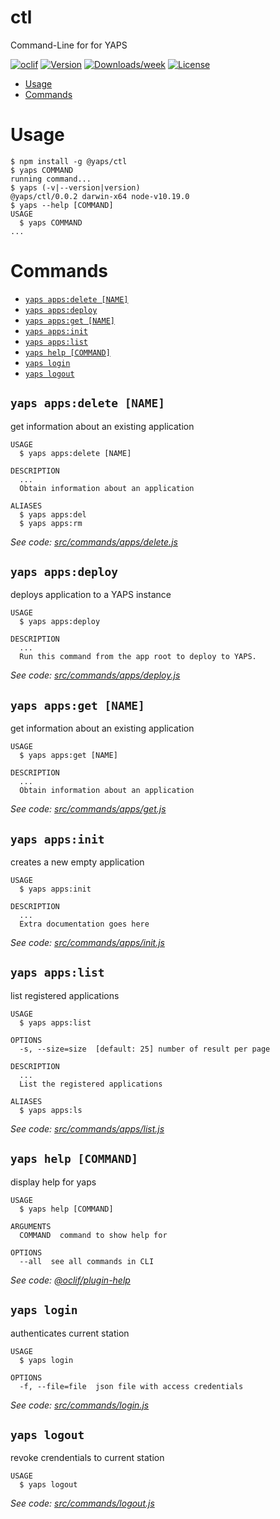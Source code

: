ctl
===

Command-Line for for YAPS

[![oclif](https://img.shields.io/badge/cli-oclif-brightgreen.svg)](https://oclif.io)
[![Version](https://img.shields.io/npm/v/ctl.svg)](https://npmjs.org/package/ctl)
[![Downloads/week](https://img.shields.io/npm/dw/ctl.svg)](https://npmjs.org/package/ctl)
[![License](https://img.shields.io/npm/l/ctl.svg)](https://github.com/fonoster/yaps/blob/master/package.json)

<!-- toc -->
* [Usage](#usage)
* [Commands](#commands)
<!-- tocstop -->
# Usage
<!-- usage -->
```sh-session
$ npm install -g @yaps/ctl
$ yaps COMMAND
running command...
$ yaps (-v|--version|version)
@yaps/ctl/0.0.2 darwin-x64 node-v10.19.0
$ yaps --help [COMMAND]
USAGE
  $ yaps COMMAND
...
```
<!-- usagestop -->
# Commands
<!-- commands -->
* [`yaps apps:delete [NAME]`](#yaps-appsdelete-name)
* [`yaps apps:deploy`](#yaps-appsdeploy)
* [`yaps apps:get [NAME]`](#yaps-appsget-name)
* [`yaps apps:init`](#yaps-appsinit)
* [`yaps apps:list`](#yaps-appslist)
* [`yaps help [COMMAND]`](#yaps-help-command)
* [`yaps login`](#yaps-login)
* [`yaps logout`](#yaps-logout)

## `yaps apps:delete [NAME]`

get information about an existing application

```
USAGE
  $ yaps apps:delete [NAME]

DESCRIPTION
  ...
  Obtain information about an application

ALIASES
  $ yaps apps:del
  $ yaps apps:rm
```

_See code: [src/commands/apps/delete.js](https://github.com/fonoster/yaps/blob/v0.0.2/src/commands/apps/delete.js)_

## `yaps apps:deploy`

deploys application to a YAPS instance

```
USAGE
  $ yaps apps:deploy

DESCRIPTION
  ...
  Run this command from the app root to deploy to YAPS.
```

_See code: [src/commands/apps/deploy.js](https://github.com/fonoster/yaps/blob/v0.0.2/src/commands/apps/deploy.js)_

## `yaps apps:get [NAME]`

get information about an existing application

```
USAGE
  $ yaps apps:get [NAME]

DESCRIPTION
  ...
  Obtain information about an application
```

_See code: [src/commands/apps/get.js](https://github.com/fonoster/yaps/blob/v0.0.2/src/commands/apps/get.js)_

## `yaps apps:init`

creates a new empty application

```
USAGE
  $ yaps apps:init

DESCRIPTION
  ...
  Extra documentation goes here
```

_See code: [src/commands/apps/init.js](https://github.com/fonoster/yaps/blob/v0.0.2/src/commands/apps/init.js)_

## `yaps apps:list`

list registered applications

```
USAGE
  $ yaps apps:list

OPTIONS
  -s, --size=size  [default: 25] number of result per page

DESCRIPTION
  ...
  List the registered applications

ALIASES
  $ yaps apps:ls
```

_See code: [src/commands/apps/list.js](https://github.com/fonoster/yaps/blob/v0.0.2/src/commands/apps/list.js)_

## `yaps help [COMMAND]`

display help for yaps

```
USAGE
  $ yaps help [COMMAND]

ARGUMENTS
  COMMAND  command to show help for

OPTIONS
  --all  see all commands in CLI
```

_See code: [@oclif/plugin-help](https://github.com/oclif/plugin-help/blob/v2.2.3/src/commands/help.ts)_

## `yaps login`

authenticates current station

```
USAGE
  $ yaps login

OPTIONS
  -f, --file=file  json file with access credentials
```

_See code: [src/commands/login.js](https://github.com/fonoster/yaps/blob/v0.0.2/src/commands/login.js)_

## `yaps logout`

revoke crendentials to current station

```
USAGE
  $ yaps logout
```

_See code: [src/commands/logout.js](https://github.com/fonoster/yaps/blob/v0.0.2/src/commands/logout.js)_
<!-- commandsstop -->
